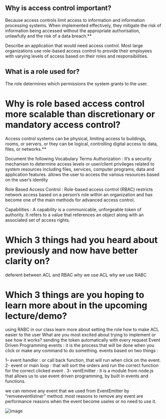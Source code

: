 ## Why is access control important?
Because access controls limit access to information and information processing systems. When implemented effectively, they mitigate the risk of information being accessed without the appropriate authorisation, unlawfully and the risk of a data breach.**

Describe an application that would need access control.
Most large organizations use role-based access control to provide their employees with varying levels of access based on their roles and responsibilities.

## What is a role used for?
The role determines which permissions the system grants to the user.

# Why is role based access control more scalable than discretionary or mandatory access control?
Access control systems can be physical, limiting access to buildings, rooms, or servers, or they can be logical, controlling digital access to data, files, or networks.**

Document the following Vocabulary Terms
Authorization : It’s a security mechanism to determine access levels or user/client privileges related to system resources including files, services, computer programs, data and application features.
allows the user to access the various resources based on the user’s identity

Role Based Access Control : Role-based access control (RBAC) restricts network access based on a person’s role within an organization and has become one of the main methods for advanced access control.

Capabilities : A capability is a communicable, unforgeable token of authority. It refers to a value that references an object along with an associated set of access rights.

# Which 3 things had you heard about previously and now have better clarity on?
deferent between ACL and RBAC
why we use ACL
why we use RABC
# Which 3 things are you hoping to learn more about in the upcoming lecture/demo?
using RABC in our class
learn more about setting the role
how to make ACL easier to the user
What are you most excited about trying to implement or see how it works?
sending the token automatically with every request
Event Driven Programming
events : it is the process that will be done when you click or make any command to do something.
events based on two things :

1- event handler : or call back function, that will run when click on the event.
2- event or main loop : that will sort the orders and run the correct function for the correct clicked event .
3- ventEmitter : it is a module from node.js that allows us to use event driven programming, by built in events and functions.

we can remove any event that we used from EventEmitter by “remveeventlistner” method. most reasons to remove any event are performance reasons when the event become useles or no need to use it.

![image](https://www.researchgate.net/profile/Yagil-Engel/publication/220796140/figure/fig2/AS:667826998226961@1536233772916/Components-of-Event-Driven-Architecture.png)